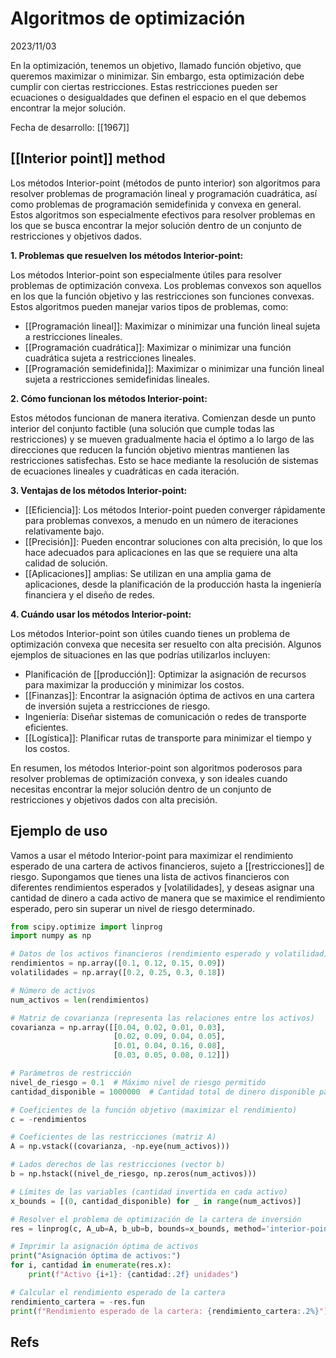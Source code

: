 # Algoritmos de optimización

 2023/11/03

 En la optimización, tenemos un objetivo, llamado función objetivo, que queremos maximizar o minimizar. Sin embargo, esta optimización debe cumplir con ciertas restricciones. Estas restricciones pueden ser ecuaciones o desigualdades que definen el espacio en el que debemos encontrar la mejor solución.

Fecha de desarrollo: [[1967]]

## [[Interior point]] method

Los métodos Interior-point (métodos de punto interior) son algoritmos para resolver problemas de programación lineal y programación cuadrática, así como problemas de programación semidefinida y convexa en general. Estos algoritmos son especialmente efectivos para resolver problemas en los que se busca encontrar la mejor solución dentro de un conjunto de restricciones y objetivos dados. 


**1. Problemas que resuelven los métodos Interior-point:**

Los métodos Interior-point son especialmente útiles para resolver problemas de optimización convexa. Los problemas convexos son aquellos en los que la función objetivo y las restricciones son funciones convexas. Estos algoritmos pueden manejar varios tipos de problemas, como:

- [[Programación lineal]]: Maximizar o minimizar una función lineal sujeta a restricciones lineales.
- [[Programación cuadrática]]: Maximizar o minimizar una función cuadrática sujeta a restricciones lineales.
- [[Programación semidefinida]]: Maximizar o minimizar una función lineal sujeta a restricciones semidefinidas lineales.

**2. Cómo funcionan los métodos Interior-point:**

Estos métodos funcionan de manera iterativa. Comienzan desde un punto interior del conjunto factible (una solución que cumple todas las restricciones) y se mueven gradualmente hacia el óptimo a lo largo de las direcciones que reducen la función objetivo mientras mantienen las restricciones satisfechas. Esto se hace mediante la resolución de sistemas de ecuaciones lineales y cuadráticas en cada iteración.

**3. Ventajas de los métodos Interior-point:**

- [[Eficiencia]]: Los métodos Interior-point pueden converger rápidamente para problemas convexos, a menudo en un número de iteraciones relativamente bajo.
- [[Precisión]]: Pueden encontrar soluciones con alta precisión, lo que los hace adecuados para aplicaciones en las que se requiere una alta calidad de solución.
- [[Aplicaciones]] amplias: Se utilizan en una amplia gama de aplicaciones, desde la planificación de la producción hasta la ingeniería financiera y el diseño de redes.

**4. Cuándo usar los métodos Interior-point:**

Los métodos Interior-point son útiles cuando tienes un problema de optimización convexa que necesita ser resuelto con alta precisión. Algunos ejemplos de situaciones en las que podrías utilizarlos incluyen:

- Planificación de [[producción]]: Optimizar la asignación de recursos para maximizar la producción y minimizar los costos.
- [[Finanzas]]: Encontrar la asignación óptima de activos en una cartera de inversión sujeta a restricciones de riesgo.
- Ingeniería: Diseñar sistemas de comunicación o redes de transporte eficientes.
- [[Logística]]: Planificar rutas de transporte para minimizar el tiempo y los costos.

En resumen, los métodos Interior-point son algoritmos poderosos para resolver problemas de optimización convexa, y son ideales cuando necesitas encontrar la mejor solución dentro de un conjunto de restricciones y objetivos dados con alta precisión.

## Ejemplo de uso

Vamos a usar el método Interior-point para maximizar el rendimiento esperado de una cartera de activos financieros, sujeto a [[restricciones]] de riesgo. Supongamos que tienes una lista de activos financieros con diferentes rendimientos esperados y [volatilidades], y deseas asignar una cantidad de dinero a cada activo de manera que se maximice el rendimiento esperado, pero sin superar un nivel de riesgo determinado.

```python
from scipy.optimize import linprog
import numpy as np

# Datos de los activos financieros (rendimiento esperado y volatilidad)
rendimientos = np.array([0.1, 0.12, 0.15, 0.09])
volatilidades = np.array([0.2, 0.25, 0.3, 0.18])

# Número de activos
num_activos = len(rendimientos)

# Matriz de covarianza (representa las relaciones entre los activos)
covarianza = np.array([[0.04, 0.02, 0.01, 0.03],
                       [0.02, 0.09, 0.04, 0.05],
                       [0.01, 0.04, 0.16, 0.08],
                       [0.03, 0.05, 0.08, 0.12]])

# Parámetros de restricción
nivel_de_riesgo = 0.1  # Máximo nivel de riesgo permitido
cantidad_disponible = 1000000  # Cantidad total de dinero disponible para invertir

# Coeficientes de la función objetivo (maximizar el rendimiento)
c = -rendimientos

# Coeficientes de las restricciones (matriz A)
A = np.vstack((covarianza, -np.eye(num_activos)))

# Lados derechos de las restricciones (vector b)
b = np.hstack((nivel_de_riesgo, np.zeros(num_activos)))

# Límites de las variables (cantidad invertida en cada activo)
x_bounds = [(0, cantidad_disponible) for _ in range(num_activos)]

# Resolver el problema de optimización de la cartera de inversión
res = linprog(c, A_ub=A, b_ub=b, bounds=x_bounds, method='interior-point')

# Imprimir la asignación óptima de activos
print("Asignación óptima de activos:")
for i, cantidad in enumerate(res.x):
    print(f"Activo {i+1}: {cantidad:.2f} unidades")

# Calcular el rendimiento esperado de la cartera
rendimiento_cartera = -res.fun
print(f"Rendimiento esperado de la cartera: {rendimiento_cartera:.2%}")

```

## Refs

